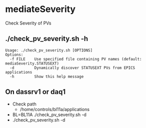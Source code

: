 # mediateSeverity
Check Severity of PVs

## ./check_pv_severity.sh -h

```
Usage: ./check_pv_severity.sh [OPTIONS]
Options:
  -f FILE    Use specified file containing PV names (default: mediaSeverity.STATUSEXT)
  -d         Dynamically discover STATUSEXT PVs from EPICS applications
  -h         Show this help message
```

## On dassrv1 or daq1

* Check path
	* /home/controls/bl11a/applications
* BL=BL11A ./check_pv_severity.sh -d
* ./check_pv_severity.sh -d